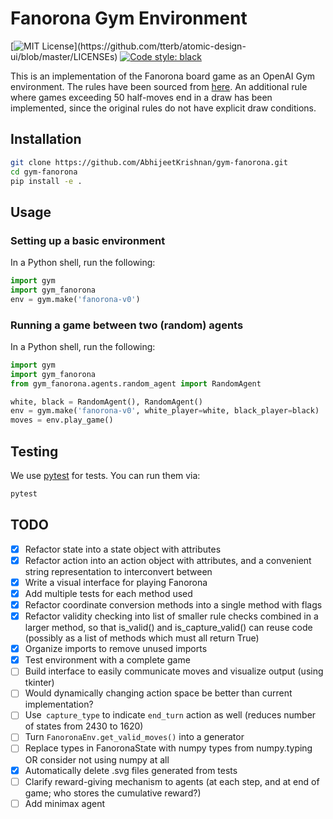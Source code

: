 # Fanorona Gym Environment

[![MIT License](https://img.shields.io/apm/l/atomic-design-ui.svg?)](https://github.com/tterb/atomic-design-ui/blob/master/LICENSEs)
[![Code style: black](https://img.shields.io/badge/code%20style-black-000000.svg)](https://github.com/psf/black)


This is an implementation of the Fanorona board game as an OpenAI Gym environment. The rules have
been sourced from [here](https://www.mindsports.nl/index.php/the-pit/528-fanorona). An additional
rule where games exceeding 50 half-moves end in a draw has been implemented, since the original
rules do not have explicit draw conditions.

## Installation

```bash
git clone https://github.com/AbhijeetKrishnan/gym-fanorona.git
cd gym-fanorona
pip install -e .
```

## Usage

### Setting up a basic environment

In a Python shell, run the following:

```python
import gym
import gym_fanorona
env = gym.make('fanorona-v0')
```

### Running a game between two (random) agents

In a Python shell, run the following:

```python
import gym
import gym_fanorona
from gym_fanorona.agents.random_agent import RandomAgent

white, black = RandomAgent(), RandomAgent()
env = gym.make('fanorona-v0', white_player=white, black_player=black)
moves = env.play_game()
```

## Testing

We use [pytest](http://doc.pytest.org/) for tests. You can run them via:

```bash
pytest
```

## TODO

- [x] Refactor state into a state object with attributes
- [x] Refactor action into an action object with attributes, and a convenient string representation to interconvert between
- [x] Write a visual interface for playing Fanorona
- [x] Add multiple tests for each method used
- [x] Refactor coordinate conversion methods into a single method with flags
- [x] Refactor validity checking into list of smaller rule checks combined in a larger method, so that is_valid() and is_capture_valid() can reuse code (possibly as a list of methods which must all return True)
- [x] Organize imports to remove unused imports
- [x] Test environment with a complete game
- [ ] Build interface to easily communicate moves and visualize output (using tkinter)
- [ ] Would dynamically changing action space be better than current implementation?
- [ ] Use` capture_type` to indicate `end_turn` action as well (reduces number of states from 2430 to 1620)
- [ ] Turn `FanoronaEnv.get_valid_moves()` into a generator
- [ ] Replace types in FanoronaState with numpy types from numpy.typing OR consider not using numpy at all
- [x] Automatically delete .svg files generated from tests
- [ ] Clarify reward-giving mechanism to agents (at each step, and at end of game; who stores the cumulative reward?)
- [ ] Add minimax agent
